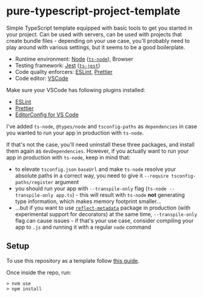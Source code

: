 # pure-typescript-project-template

Simple TypeScript template equipped with basic tools to get you started in your project. Can be used with servers, can be used with projects that create bundle files - depending on your use case, you'll probably need to play around with various settings, but it seems to be a good boilerplate.

- Runtime environment: [Node](https://nodejs.org/en/) ([`ts-node`](https://www.npmjs.com/package/ts-node)), Browser
- Testing framework: [Jest](https://jestjs.io/) ([`ts-jest`](https://www.npmjs.com/package/ts-jest))
- Code quality enforcers: [ESLint](https://eslint.org/), [Prettier](https://prettier.io/)
- Code editor: [VSCode](https://code.visualstudio.com/)

Make sure your VSCode has following plugins installed:
- [ESLint](https://marketplace.visualstudio.com/items?itemName=dbaeumer.vscode-eslint)
- [Prettier](https://marketplace.visualstudio.com/items?itemName=esbenp.prettier-vscode)
- [EditorConfig for VS Code](https://marketplace.visualstudio.com/items?itemName=EditorConfig.EditorConfig)

I've added `ts-node`, `@types/node` and `tsconfig-paths` as `dependencies` in case you wanted to run your app in production with `ts-node`.

If that's not the case, you'll need uninstall these three packages, and install them again as `devDependencies`. However, if you actually want to run your app in production with `ts-node`, keep in mind that:

- to elevate `tsconfig.json` `baseUrl` and make `ts-node` resolve your absolute paths in a correct way, you need to give it `--require tsconfig-paths/register` argument
- you should run your app with `--transpile-only` flag (`ts-node --transpile-only app.ts`) - this will result with `ts-node` **not** generating type information, which makes memory footprint smaller...
- ...but if you want to use [`reflect-metadata`](https://www.npmjs.com/package/reflect-metadata) package in production (with experimental support for decorators) at the same time, `--transpile-only` flag can cause issues - if that's your use case, consider compiling your app to `.js` and running it with a regular `node` command

## Setup

To use this repository as a template follow [this guide](https://docs.github.com/en/github/creating-cloning-and-archiving-repositories/creating-a-repository-on-github/creating-a-repository-from-a-template).

Once inside the repo, run:

```shell
> nvm use
> npm install
```
